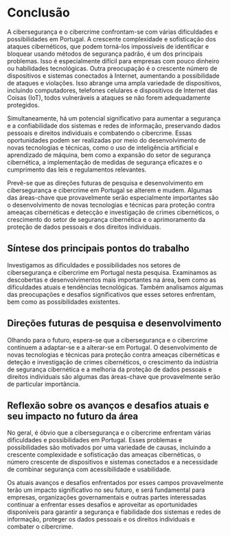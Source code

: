 # Conclusão

A cibersegurança e o cibercrime confrontam-se com várias dificuldades e possibilidades em Portugal. A crescente complexidade e sofisticação dos ataques cibernéticos, que podem torná-los impossíveis de identificar e bloquear usando métodos de segurança padrão, é um dos principais problemas. Isso é especialmente difícil para empresas com pouco dinheiro ou habilidades tecnológicas. Outra preocupação é o crescente número de dispositivos e sistemas conectados à Internet, aumentando a possibilidade de ataques e violações. Isso abrange uma ampla variedade de dispositivos, incluindo computadores, telefones celulares e dispositivos de Internet das Coisas (IoT), todos vulneráveis a ataques se não forem adequadamente protegidos.

Simultaneamente, há um potencial significativo para aumentar a segurança e a confiabilidade dos sistemas e redes de informação, preservando dados pessoais e direitos individuais e combatendo o cibercrime. Essas oportunidades podem ser realizadas por meio do desenvolvimento de novas tecnologias e técnicas, como o uso de inteligência artificial e aprendizado de máquina, bem como a expansão do setor de segurança cibernética, a implementação de medidas de segurança eficazes e o cumprimento das leis e regulamentos relevantes.

Prevê-se que as direções futuras de pesquisa e desenvolvimento em cibersegurança e cibercrime em Portugal se alterem e mudem. Algumas das áreas-chave que provavelmente serão especialmente importantes são o desenvolvimento de novas tecnologias e técnicas para proteção contra ameaças cibernéticas e detecção e investigação de crimes cibernéticos, o crescimento do setor de segurança cibernética e o aprimoramento da proteção de dados pessoais e dos direitos individuais.

## Síntese dos principais pontos do trabalho

Investigamos as dificuldades e possibilidades nos setores de cibersegurança e cibercrime em Portugal nesta pesquisa. Examinamos as descobertas e desenvolvimentos mais importantes na área, bem como as dificuldades atuais e tendências tecnológicas. Também analisamos algumas das preocupações e desafios significativos que esses setores enfrentam, bem como as possibilidades existentes.

## Direções futuras de pesquisa e desenvolvimento

Olhando para o futuro, espera-se que a cibersegurança e o cibercrime continuem a adaptar-se e a alterar-se em Portugal. O desenvolvimento de novas tecnologias e técnicas para proteção contra ameaças cibernéticas e deteção e investigação de crimes cibernéticos, o crescimento da indústria de segurança cibernética e a melhoria da proteção de dados pessoais e direitos individuais são algumas das áreas-chave que provavelmente serão de particular importância.

## Reflexão sobre os avanços e desafios atuais e seu impacto no futuro da área

No geral, é óbvio que a cibersegurança e o cibercrime enfrentam várias dificuldades e possibilidades em Portugal. Esses problemas e possibilidades são motivados por uma variedade de causas, incluindo a crescente complexidade e sofisticação das ameaças cibernéticas, o número crescente de dispositivos e sistemas conectados e a necessidade de combinar segurança com acessibilidade e usabilidade.

Os atuais avanços e desafios enfrentados por esses campos provavelmente terão um impacto significativo no seu futuro, e será fundamental para empresas, organizações governamentais e outras partes interessadas continuar a enfrentar esses desafios e aproveitar as oportunidades disponíveis para garantir a segurança e fiabilidade dos sistemas e redes de informação, proteger os dados pessoais e os direitos individuais e combater o cibercrime.
